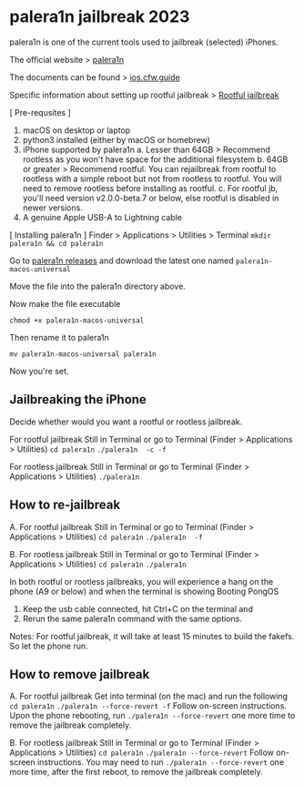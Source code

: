# palera1n jailbreak 2023

palera1n is one of the current tools used to jailbreak (selected) iPhones.

The official website > [palera1n](https://github.com/palera1n/palera1n)

The documents can be found > [ios.cfw.guide](https://ios.cfw.guide/)

Specific information about setting up rootful jailbreak > [Rootful jailbreak](https://ios.cfw.guide/archived-palera1n-rootful/)


[ Pre-requsites ]
1. macOS on desktop or laptop
2. python3 installed (either by macOS or homebrew)
3. iPhone supported by palera1n
   a. Lesser than 64GB > Recommend rootless as you won't have space for the additional filesystem
   b. 64GB or greater > Recommend rootful. You can rejailbreak from rootful to rootless with a simple reboot but not from rootless to rootful. You will need to remove rootless before installing as rootful.
   c. For rootful jb, you'll need version v2.0.0-beta.7 or below, else rootful is disabled in newer versions.
5. A genuine Apple USB-A to Lightning cable


[ Installing palera1n ]
Finder > Applications > Utilities > Terminal
`mkdir palera1n && cd palera1n`

Go to [palera1n releases](https://github.com/palera1n/palera1n/releases) and download the latest one named `palera1n-macos-universal`

Move the file into the palera1n directory above.

Now make the file executable

`chmod +x palera1n-macos-universal`

Then rename it to palera1n

`mv palera1n-macos-universal palera1n`


Now you're set.

## Jailbreaking the iPhone

Decide whether would you want a rootful or rootless jailbreak.

For rootful jailbreak
Still in Terminal or go to Terminal (Finder > Applications > Utilities)
`cd palera1n`
`./palera1n  -c -f`

For rootless jailbreak
Still in Terminal or go to Terminal (Finder > Applications > Utilities)
`./palera1n`

## How to re-jailbreak

A. For rootful jailbreak
Still in Terminal or go to Terminal (Finder > Applications > Utilities)
`cd palera1n`
`./palera1n  -f`

B. For rootless jailbreak
Still in Terminal or go to Terminal (Finder > Applications > Utilities)
`cd palera1n`
`./palera1n`


In both rootful or rootless jailbreaks, you will experience a hang on the phone (A9 or below) and when the terminal is showing Booting PongOS
1. Keep the usb cable connected, hit Ctrl+C on the terminal and 
2. Rerun the same palera1n command with the same options.

Notes: For rootful jailbreak, it will take at least 15 minutes to build the fakefs. So let the phone run.

## How to remove jailbreak

A. For rootful jailbreak
Get into terminal (on the mac) and run the following
`cd palera1n`
`./palera1n --force-revert -f`
Follow on-screen instructions.
Upon the phone rebooting, run `./palera1n --force-revert` one more time to remove the jailbreak completely.

B. For rootless jailbreak
Still in Terminal or go to Terminal (Finder > Applications > Utilities)
`cd palera1n`
`./palera1n --force-revert`
Follow on-screen instructions. You may need to run `./palera1n --force-revert` one more time, after the first reboot, to remove the jailbreak completely.

